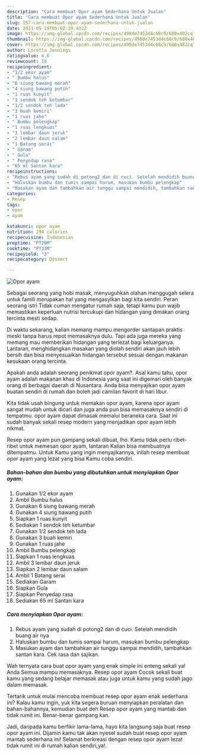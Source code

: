 ```yaml
---
description: "Cara membuat Opor ayam Sederhana Untuk Jualan"
title: "Cara membuat Opor ayam Sederhana Untuk Jualan"
slug: 157-cara-membuat-opor-ayam-sederhana-untuk-jualan
date: 2021-05-19T05:02:20.432Z
image: https://img-global.cpcdn.com/recipes/498de7453d4c68c9/680x482cq70/opor-ayam-foto-resep-utama.jpg
thumbnail: https://img-global.cpcdn.com/recipes/498de7453d4c68c9/680x482cq70/opor-ayam-foto-resep-utama.jpg
cover: https://img-global.cpcdn.com/recipes/498de7453d4c68c9/680x482cq70/opor-ayam-foto-resep-utama.jpg
author: Loretta Jennings
ratingvalue: 4.6
reviewcount: 10
recipeingredient:
- "1/2 ekor ayam"
- " Bumbu halus"
- "6 siung bawang merah"
- "4 siung bawang putih"
- "1 ruas kunyit"
- "1 sendok teh ketumbar"
- "1/2 sendok teh lada"
- "3 buah kemiri"
- "1 ruas jahe"
- " Bumbu pelengkap"
- "1 ruas lengkuas"
- "3 lembar daun jeruk"
- "2 lembar daun salam"
- "1 Batang serai"
- " Garam"
- " Gula"
- " Penyedap rasa"
- "65 ml Santan kara"
recipeinstructions:
- "Rebus ayam yang sudah di potong2 dan di cuci. Setelah mendidih buang air nya"
- "Haluskan bumbu dan tumis sampai harum, masukan bumbu pelengkap"
- "Masukan ayam dan tambahkan air tunggu sampai mendidih, tambahkan santan kara. Cek rasa dan sajikan."
categories:
- Resep
tags:
- opor
- ayam

katakunci: opor ayam 
nutrition: 294 calories
recipecuisine: Indonesian
preptime: "PT20M"
cooktime: "PT33M"
recipeyield: "3"
recipecategory: Dessert

---
```



![Opor ayam](https://img-global.cpcdn.com/recipes/498de7453d4c68c9/680x482cq70/opor-ayam-foto-resep-utama.jpg)

Sebagai seorang yang hobi masak, menyuguhkan olahan menggugah selera untuk famili merupakan hal yang mengasyikan bagi kita sendiri. Peran seorang istri Tidak cuman mengatur rumah saja, tetapi kamu pun wajib memastikan keperluan nutrisi tercukupi dan hidangan yang dimakan orang tercinta mesti sedap.

Di waktu  sekarang, kalian memang mampu mengorder santapan praktis meski tanpa harus repot memasaknya dulu. Tapi ada juga mereka yang memang mau memberikan hidangan yang terlezat bagi keluarganya. Lantaran, menghidangkan masakan yang diolah sendiri akan jauh lebih bersih dan bisa menyesuaikan hidangan tersebut sesuai dengan makanan kesukaan orang tercinta. 



Apakah anda adalah seorang penikmat opor ayam?. Asal kamu tahu, opor ayam adalah makanan khas di Indonesia yang saat ini digemari oleh banyak orang di berbagai daerah di Nusantara. Anda bisa menyajikan opor ayam buatan sendiri di rumah dan boleh jadi camilan favorit di hari libur.

Kita tidak usah bingung untuk memakan opor ayam, karena opor ayam sangat mudah untuk dicari dan juga anda pun bisa memasaknya sendiri di tempatmu. opor ayam dapat dimasak memalui beraneka cara. Saat ini sudah banyak sekali resep modern yang menjadikan opor ayam lebih nikmat.

Resep opor ayam pun gampang sekali dibuat, lho. Kamu tidak perlu ribet-ribet untuk memesan opor ayam, lantaran Kalian bisa membuatnya ditempatmu. Untuk Kamu yang ingin menyajikannya, inilah resep membuat opor ayam yang lezat yang bisa Kamu coba sendiri.

<!--inarticleads1-->

##### Bahan-bahan dan bumbu yang dibutuhkan untuk menyiapkan Opor ayam:

1. Gunakan 1/2 ekor ayam
1. Ambil  Bumbu halus
1. Gunakan 6 siung bawang merah
1. Gunakan 4 siung bawang putih
1. Siapkan 1 ruas kunyit
1. Sediakan 1 sendok teh ketumbar
1. Gunakan 1/2 sendok teh lada
1. Gunakan 3 buah kemiri
1. Gunakan 1 ruas jahe
1. Ambil  Bumbu pelengkap
1. Siapkan 1 ruas lengkuas
1. Ambil 3 lembar daun jeruk
1. Siapkan 2 lembar daun salam
1. Ambil 1 Batang serai
1. Sediakan  Garam
1. Siapkan  Gula
1. Siapkan  Penyedap rasa
1. Sediakan 65 ml Santan kara




<!--inarticleads2-->

##### Cara menyiapkan Opor ayam:

1. Rebus ayam yang sudah di potong2 dan di cuci. Setelah mendidih buang air nya
1. Haluskan bumbu dan tumis sampai harum, masukan bumbu pelengkap
1. Masukan ayam dan tambahkan air tunggu sampai mendidih, tambahkan santan kara. Cek rasa dan sajikan.




Wah ternyata cara buat opor ayam yang enak simple ini enteng sekali ya! Anda Semua mampu memasaknya. Resep opor ayam Cocok sekali buat kamu yang sedang belajar memasak atau juga untuk kamu yang sudah jago dalam memasak.

Tertarik untuk mulai mencoba membuat resep opor ayam enak sederhana ini? Kalau kamu ingin, yuk kita segera buruan menyiapkan peralatan dan bahan-bahannya, kemudian buat deh Resep opor ayam yang mantab dan tidak rumit ini. Benar-benar gampang kan. 

Jadi, daripada kamu berfikir lama-lama, hayo kita langsung saja buat resep opor ayam ini. Dijamin kamu tak akan nyesel sudah buat resep opor ayam mantab sederhana ini! Selamat berkreasi dengan resep opor ayam lezat tidak rumit ini di rumah kalian sendiri,ya!.

